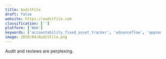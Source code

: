 ```yaml
---
title: AuditFile
draft: false 
website: https://auditfile.com
classification: ['']
platform: ['Web']
keywords: ['accountability_fixed_asset_tracker', 'advanceflow', 'appzen', 'audit_prodigy', 'auditdesktop', 'cashnotify', 'funding_gates', 'hellowallet', 'hubdoc', 'inetco_insight', 'kansoly', 'money_guide_pro', 'newtek', 'practice_ignition', 'rbc_mobile', 'soxhub', 'silversiphon', 'skystem_art', 'stockvantage', 'suralink', 'validis']
image: 2020/04/AuditFile.png
---
```

Audit and reviews are perplexing.